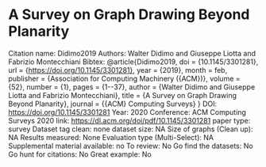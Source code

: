 # A Survey on Graph Drawing Beyond Planarity

Citation name: Didimo2019
Authors: Walter Didimo and Giuseppe Liotta and Fabrizio Montecchiani
Bibtex: @article{Didimo2019,
doi = {10.1145/3301281},
url = {https://doi.org/10.1145/3301281},
year = {2019},
month = feb,
publisher = {Association for Computing Machinery ({ACM})},
volume = {52},
number = {1},
pages = {1--37},
author = {Walter Didimo and Giuseppe Liotta and Fabrizio Montecchiani},
title = {A Survey on Graph Drawing Beyond Planarity},
journal = {{ACM} Computing Surveys}
}
DOI: https://doi.org/10.1145/3301281
Year: 2020
Conference: ACM Computing Surveys 2020
link: https://dl.acm.org/doi/pdf/10.1145/3301281
paper type: survey
Dataset tag clean: none
dataset size: NA
Size of graphs (Clean up): NA
Results measured: None
Evaluation type (Multi-Select): NA
Supplemental material available: no
To review: No
Go find the datasets: No
Go hunt for citations: No
Great example: No
